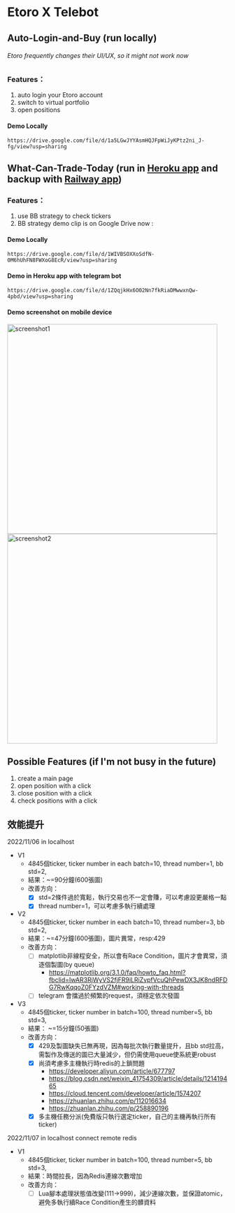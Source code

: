 # Etoro X Telebot 
## Auto-Login-and-Buy (run locally)
###### Etoro frequently changes their UI/UX, so it might not work now
### Features：
1. auto login your Etoro account
2. switch to virtual portfolio
3. open positions
#### Demo Locally
    https://drive.google.com/file/d/1a5LGwJYYAsmHQJFpWiJyKPtz2ni_J-fg/view?usp=sharing
## What-Can-Trade-Today (run in [Heroku app](https://etorotelebot.herokuapp.com/) and backup with [Railway app](https://etorotelebot-production.up.railway.app/))
### Features：
1. use BB strategy to check tickers
2. BB strategy demo clip is on Google Drive now :
#### Demo Locally
    https://drive.google.com/file/d/1WIVBSOXXoSdfN-0M6hUhFN8FWXoG8EcR/view?usp=sharing
#### Demo in Heroku app with telegram bot
    https://drive.google.com/file/d/1ZQqjkHx6O02Nn7fkRiaDMwwxnQw-4pbd/view?usp=sharing
#### Demo screenshot on mobile device
<img src="https://github.com/winterdrive/EtoroTelebot/blob/master/screenshot1.jpg" width="480" alt="screenshot1">
<img src="https://github.com/winterdrive/EtoroTelebot/blob/master/screenshot2.jpg" width="480" alt="screenshot2">

## Possible Features (if I'm not busy in the future)
1. create a main page
2. open position with a click 
3. close position with a click 
4. check positions with a click



## 效能提升
2022/11/06 in localhost
- V1 
  - 4845個ticker, ticker number in each batch=10, thread number=1, bb std=2, 
  - 結果：~=90分鐘(600張圖)
  - 改善方向： 
    - [x] std=2條件過於寬鬆，執行交易也不一定會賺，可以考慮設更嚴格一點
    - [x] thread number=1，可以考慮多執行續處理
- V2 
  - 4845個ticker, ticker number in each batch=10, thread number=3, bb std=2,
  - 結果：~=47分鐘(600張圖)，圖片異常，resp:429
  - 改善方向：
    - [ ] matplotlib非線程安全，所以會有Race Condition，圖片才會異常，須逐個製圖(by queue)
      - https://matplotlib.org/3.1.0/faq/howto_faq.html?fbclid=IwAR3RjWyVS2fjFR9iLRiZvpfVcuQhPewDX3JK8ndRFDG7RwKqqoZ0FYzdVZM#working-with-threads
    - [ ] telegram 會擋過於頻繁的request，須穩定依次發圖
- V3
  - 4845個ticker, ticker number in batch=100, thread number=5, bb std=3,
  - 結果： ~=15分鐘(50張圖)
  - 改善方向：
    - [x] 429及製圖缺失已無再現，因為每批次執行數量提升，且bb std拉高，需製作及傳送的圖已大量減少，但仍需使用queue使系統更robust
    - [x] 尚須考慮多主機執行時redis的上鎖問題
      - https://developer.aliyun.com/article/677797
      - https://blog.csdn.net/weixin_41754309/article/details/121419465
      - https://cloud.tencent.com/developer/article/1574207
      - https://zhuanlan.zhihu.com/p/112016634
      - https://zhuanlan.zhihu.com/p/258890196
    - [x] 多主機任務分派(免費版只執行選定ticker，自己的主機再執行所有ticker)

2022/11/07 in localhost connect remote redis
- V1 
  - 4845個ticker, ticker number in batch=100, thread number=5, bb std=3,
  - 結果：時間拉長，因為Redis連線次數增加
  - 改善方向： 
    - [ ] Lua腳本處理狀態值改變(111->999)，減少連線次數，並保證atomic，避免多執行續Race Condition產生的髒資料
